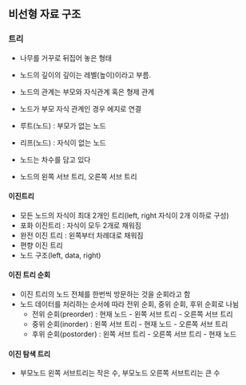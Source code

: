 ## 비선형 자료 구조

### 트리

- 나무를 거꾸로 뒤집어 놓은 형태

- 노드의 깊이의 깊이는 레벨(높이)이라고 부름.

- 노드의 관계는 부모와 자식관계 혹은 형제 관계

- 노드가 부모 자식 관계인 경우 에지로 연결

- 루트(노드) : 부모가 없는 노드

- 리프(노드) : 자식이 없는 노드

- 노드는 차수를 담고 있다

- 노드의 왼쪽 서브 트리, 오른쪽 서브 트리 

  

#### 이진트리

- 모든 노드의 자식이 최대 2개인 트리(left, right 자식이 2개 이하로 구성)
- 포화 이진트리 : 자식이 모두 2개로 채워짐
- 완전 이진 트리 : 왼쪽부터 차례대로 채워짐
- 편향 이진 트리
- 노드 구조(left, data, right)



#### 이진 트리 순회

- 이진 트리의 노드 전체를 한번씩 방문하는 것을 순회라고 함
- 노드 데이터를 처리하는 순서에 따라 전위 순회, 중위 순회, 후위 순회로 나뉨
  - 전위 순회(preorder) : 현재 노드 - 왼쪽 서브 트리 - 오른쪽 서브 트리
  - 중위 순회(inorder) : 왼쪽 서브 트리 - 현재 노드 - 오른쪽 서브 트리
  - 후위 순회(postorder) : 왼쪽 서브 트리 - 오른쪽 서브 트리 - 현재 노드 



#### 이진 탐색 트리

- 부모노드 왼쪽 서브트리는 작은 수, 부모노드 오른쪽 서브트리는 큰 수